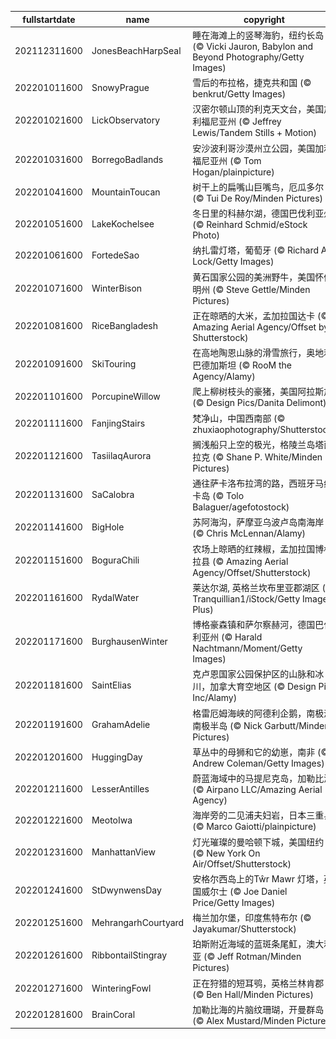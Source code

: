 |fullstartdate|name|copyright|title|image|
|--|--|--|--|--|
202112311600|JonesBeachHarpSeal|睡在海滩上的竖琴海豹，纽约长岛 (© Vicki Jauron, Babylon and Beyond Photography/Getty Images)||![](/zh-CN/2022/01/202112311600JonesBeachHarpSeal.jpg)|
202201011600|SnowyPrague|雪后的布拉格，捷克共和国 (© benkrut/Getty Images)||![](/zh-CN/2022/01/202201011600SnowyPrague.jpg)|
202201021600|LickObservatory|汉密尔顿山顶的利克天文台，美国加利福尼亚州 (© Jeffrey Lewis/Tandem Stills + Motion)||![](/zh-CN/2022/01/202201021600LickObservatory.jpg)|
202201031600|BorregoBadlands|安沙波利哥沙漠州立公园，美国加利福尼亚州 (© Tom Hogan/plainpicture)||![](/zh-CN/2022/01/202201031600BorregoBadlands.jpg)|
202201041600|MountainToucan|树干上的扁嘴山巨嘴鸟，厄瓜多尔 (© Tui De Roy/Minden Pictures)||![](/zh-CN/2022/01/202201041600MountainToucan.jpg)|
202201051600|LakeKochelsee|冬日里的科赫尔湖，德国巴伐利亚州 (© Reinhard Schmid/eStock Photo)||![](/zh-CN/2022/01/202201051600LakeKochelsee.jpg)|
202201061600|FortedeSao|纳扎雷灯塔，葡萄牙 (© Richard A Lock/Getty Images)||![](/zh-CN/2022/01/202201061600FortedeSao.jpg)|
202201071600|WinterBison|黄石国家公园的美洲野牛，美国怀俄明州 (© Steve Gettle/Minden Pictures)||![](/zh-CN/2022/01/202201071600WinterBison.jpg)|
202201081600|RiceBangladesh|正在晾晒的大米，孟加拉国达卡 (© Amazing Aerial Agency/Offset by Shutterstock)||![](/zh-CN/2022/01/202201081600RiceBangladesh.jpg)|
202201091600|SkiTouring|在高地陶恩山脉的滑雪旅行，奥地利巴德加斯坦 (© RooM the Agency/Alamy)||![](/zh-CN/2022/01/202201091600SkiTouring.jpg)|
202201101600|PorcupineWillow|爬上柳树枝头的豪猪，美国阿拉斯加 (© Design Pics/Danita Delimont)||![](/zh-CN/2022/01/202201101600PorcupineWillow.jpg)|
202201111600|FanjingStairs|梵净山，中国西南部 (© zhuxiaophotography/Shutterstock)||![](/zh-CN/2022/01/202201111600FanjingStairs.jpg)|
202201121600|TasiilaqAurora|搁浅船只上空的极光，格陵兰岛塔西拉克 (© Shane P. White/Minden Pictures)||![](/zh-CN/2022/01/202201121600TasiilaqAurora.jpg)|
202201131600|SaCalobra|通往萨卡洛布拉湾的路，西班牙马约卡岛 (© Tolo Balaguer/agefotostock)||![](/zh-CN/2022/01/202201131600SaCalobra.jpg)|
202201141600|BigHole|苏阿海沟，萨摩亚乌波卢岛南海岸 (© Chris McLennan/Alamy)||![](/zh-CN/2022/01/202201141600BigHole.jpg)|
202201151600|BoguraChili|农场上晾晒的红辣椒，孟加拉国博格拉县 (© Amazing Aerial Agency/Offset/Shutterstock)||![](/zh-CN/2022/01/202201151600BoguraChili.jpg)|
202201161600|RydalWater|莱达尔湖, 英格兰坎布里亚郡湖区 (© Tranquillian1/iStock/Getty Images Plus)||![](/zh-CN/2022/01/202201161600RydalWater.jpg)|
202201171600|BurghausenWinter|博格豪森镇和萨尔察赫河，德国巴伐利亚州 (© Harald Nachtmann/Moment/Getty Images)||![](/zh-CN/2022/01/202201171600BurghausenWinter.jpg)|
202201181600|SaintElias|克卢恩国家公园保护区的山脉和冰川，加拿大育空地区 (© Design Pics Inc/Alamy)||![](/zh-CN/2022/01/202201181600SaintElias.jpg)|
202201191600|GrahamAdelie|格雷厄姆海峡的阿德利企鹅，南极洲南极半岛 (© Nick Garbutt/Minden Pictures)||![](/zh-CN/2022/01/202201191600GrahamAdelie.jpg)|
202201201600|HuggingDay|草丛中的母狮和它的幼崽，南非 (© Andrew Coleman/Getty Images)||![](/zh-CN/2022/01/202201201600HuggingDay.jpg)|
202201211600|LesserAntilles|蔚蓝海域中的马提尼克岛，加勒比海 (© Airpano LLC/Amazing Aerial Agency)||![](/zh-CN/2022/01/202201211600LesserAntilles.jpg)|
202201221600|MeotoIwa|海岸旁的二见浦夫妇岩，日本三重县 (© Marco Gaiotti/plainpicture)||![](/zh-CN/2022/01/202201221600MeotoIwa.jpg)|
202201231600|ManhattanView|灯光璀璨的曼哈顿下城，美国纽约 (© New York On Air/Offset/Shutterstock)||![](/zh-CN/2022/01/202201231600ManhattanView.jpg)|
202201241600|StDwynwensDay|安格尔西岛上的Tŵr Mawr 灯塔，英国威尔士 (© Joe Daniel Price/Getty Images)||![](/zh-CN/2022/01/202201241600StDwynwensDay.jpg)|
202201251600|MehrangarhCourtyard|梅兰加尔堡，印度焦特布尔 (© Jayakumar/Shutterstock)||![](/zh-CN/2022/01/202201251600MehrangarhCourtyard.jpg)|
202201261600|RibbontailStingray|珀斯附近海域的蓝斑条尾魟，澳大利亚 (© Jeff Rotman/Minden Pictures)||![](/zh-CN/2022/01/202201261600RibbontailStingray.jpg)|
202201271600|WinteringFowl|正在狩猎的短耳鸮，英格兰林肯郡 (© Ben Hall/Minden Pictures)||![](/zh-CN/2022/01/202201271600WinteringFowl.jpg)|
202201281600|BrainCoral|加勒比海的片脑纹珊瑚，开曼群岛 (© Alex Mustard/Minden Pictures)||![](/zh-CN/2022/01/202201281600BrainCoral.jpg)|

